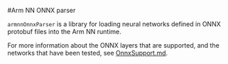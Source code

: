 #Arm NN ONNX parser

`armnnOnnxParser` is a library for loading neural networks defined in ONNX protobuf files into the Arm NN runtime.

For more information about the ONNX layers that are supported, and the networks that have been tested, see [OnnxSupport.md](./OnnxSupport.md).